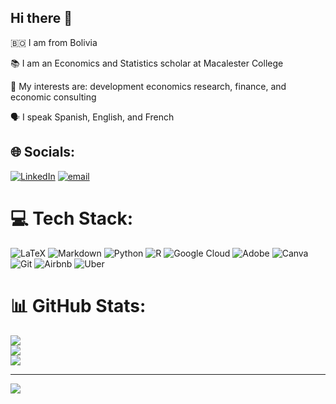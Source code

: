## Hi there 👋

🇧🇴 I am from Bolivia

📚 I am an Economics and Statistics scholar at Macalester College

👀 My interests are: development economics research, finance, and economic consulting

🗣️ I speak Spanish, English, and French


## 🌐 Socials:
[![LinkedIn](https://img.shields.io/badge/LinkedIn-%230077B5.svg?logo=linkedin&logoColor=white)](https://linkedin.com/in/HermogenesDavid) [![email](https://img.shields.io/badge/Email-D14836?logo=gmail&logoColor=white)](mailto:hriostor@macalester.edu) 

# 💻 Tech Stack:
![LaTeX](https://img.shields.io/badge/latex-%23008080.svg?style=for-the-badge&logo=latex&logoColor=white) ![Markdown](https://img.shields.io/badge/markdown-%23000000.svg?style=for-the-badge&logo=markdown&logoColor=white) ![Python](https://img.shields.io/badge/python-3670A0?style=for-the-badge&logo=python&logoColor=ffdd54) ![R](https://img.shields.io/badge/r-%23276DC3.svg?style=for-the-badge&logo=r&logoColor=white) ![Google Cloud](https://img.shields.io/badge/GoogleCloud-%234285F4.svg?style=for-the-badge&logo=google-cloud&logoColor=white) ![Adobe](https://img.shields.io/badge/adobe-%23FF0000.svg?style=for-the-badge&logo=adobe&logoColor=white) ![Canva](https://img.shields.io/badge/Canva-%2300C4CC.svg?style=for-the-badge&logo=Canva&logoColor=white) ![Git](https://img.shields.io/badge/git-%23F05033.svg?style=for-the-badge&logo=git&logoColor=white) ![Airbnb](https://img.shields.io/badge/Airbnb-%23ff5a5f.svg?style=for-the-badge&logo=Airbnb&logoColor=white) ![Uber](https://img.shields.io/badge/Uber-%23000000.svg?style=for-the-badge&logo=Uber&logoColor=white)
# 📊 GitHub Stats:
![](https://github-readme-stats.vercel.app/api?username=hriostorres&theme=merko&hide_border=false&include_all_commits=false&count_private=false)<br/>
![](https://nirzak-streak-stats.vercel.app/?user=hriostorres&theme=merko&hide_border=false)<br/>
![](https://github-readme-stats.vercel.app/api/top-langs/?username=hriostorres&theme=merko&hide_border=false&include_all_commits=false&count_private=false&layout=compact)

---
[![](https://visitcount.itsvg.in/api?id=hriostorres&icon=0&color=0)](https://visitcount.itsvg.in)

<!-- Proudly created with GPRM ( https://gprm.itsvg.in ) -->

